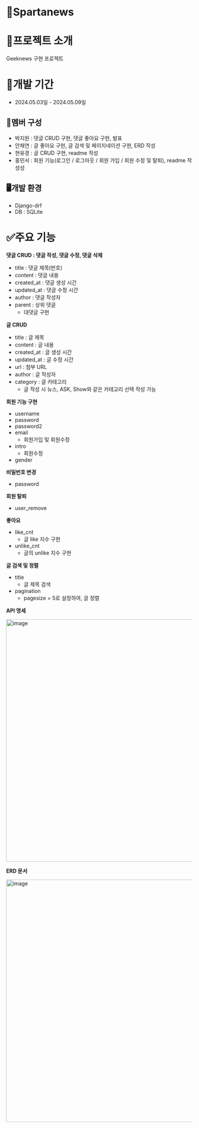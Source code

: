 # 🔡Spartanews

# 📝프로젝트 소개
Geeknews 구현 프로젝트

# 📅개발 기간
* 2024.05.03일 - 2024.05.09일
  
## 👥멤버 구성
*  박지원 : 댓글 CRUD 구현, 댓글 좋아요 구현, 발표
*  안채연 : 글 좋아요 구현, 글 검색 및 페이지네이션 구현, ERD 작성
*  현유경 : 글 CRUD 구현, readme 작성
*  홍민서 : 회원 기능(로그인 / 로그아웃 / 회원 가입 / 회원 수정 및 탈퇴), readme 작성성
  
## 🖥️개발 환경
* Django-drf
* DB : SQLite

# ✅주요 기능
**댓글 CRUD : 댓글 작성, 댓글 수정, 댓글 삭제**  
  - title : 댓글 제목(번호)
  - content : 댓글 내용
  - created_at : 댓글 생성 시간
  - updated_at : 댓글 수정 시간
  - author : 댓글 작성자
  - parent : 상위 댓글
      - 대댓글 구현

**글 CRUD**  
  - title : 글 제목
  - content : 글 내용
  - created_at : 글 생성 시간
  - updated_at : 글 수정 시간
  - url : 첨부 URL
  - author : 글 작성자
  - category : 글 카테고리
      - 글 작성 시 뉴스, ASK, Show와 같은 카테고리 선택 작성 가능

**회원 기능 구현**  
  - username
  - password
  - password2
  - email
    - 회원가입 및 회원수정
  - intro
    - 회원수정
  - gender

**비밀번호 변경**  
  - password

**회원 탈퇴**
  - user_remove

**좋아요**  
  - like_cnt
    - 글 like 지수 구현
  - unlike_cnt
    - 글의 unlike 지수 구현

**글 검색 및 정렬**
  - title
    - 글 제목 검색
  - pagination
    - pagesize = 5로 설정하여, 글 정렬
   

**API 명세**

<img width="655" alt="image" src="https://github.com/YugyeongHyun/news_team10/assets/160835276/2587da75-2724-42df-bda6-d0cc180a2f52">

**ERD 문서**

<img width="655" alt="image"  src="https://github.com/YugyeongHyun/news_team10/assets/159987685/db007268-230c-4fd1-b805-b66d2df8f29f">
